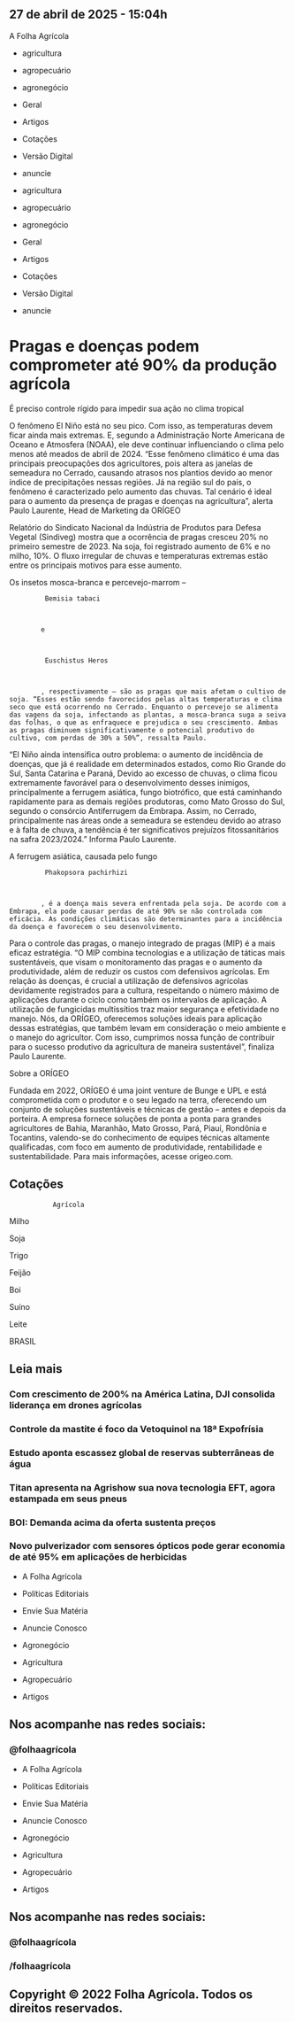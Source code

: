 ## 27 de abril de  2025 - 15:04h

A Folha Agrícola

- agricultura
- agropecuário
- agronegócio
- Geral
- Artigos
- Cotações
- Versão Digital
- anuncie

- agricultura
- agropecuário
- agronegócio
- Geral
- Artigos
- Cotações
- Versão Digital
- anuncie

# Pragas e doenças podem comprometer até 90% da produção agrícola

É preciso controle rígido para impedir sua ação no clima tropical

O fenômeno El Niño está no seu pico. Com isso, as temperaturas devem ficar ainda mais extremas. E, segundo a Administração Norte Americana de Oceano e Atmosfera (NOAA), ele deve continuar influenciando o clima pelo menos até meados de abril de 2024. “Esse fenômeno climático é uma das principais preocupações dos agricultores, pois altera as janelas de semeadura no Cerrado, causando atrasos nos plantios devido ao menor índice de precipitações nessas regiões. Já na região sul do país, o fenômeno é caracterizado pelo aumento das chuvas. Tal cenário é ideal para o aumento da presença de pragas e doenças na agricultura”, alerta Paulo Laurente, Head de Marketing da ORÍGEO

Relatório do Sindicato Nacional da Indústria de Produtos para Defesa Vegetal (Sindiveg) mostra que a ocorrência de pragas cresceu 20% no primeiro semestre de 2023. Na soja, foi registrado aumento de 6% e no milho, 10%. O fluxo irregular de chuvas e temperaturas extremas estão entre os principais motivos para esse aumento.

Os insetos mosca-branca e percevejo-marrom –
            
             Bemisia tabaci
            
            e
            
             Euschistus Heros
            
            , respectivamente – são as pragas que mais afetam o cultivo de soja. “Esses estão sendo favorecidos pelas altas temperaturas e clima seco que está ocorrendo no Cerrado. Enquanto o percevejo se alimenta das vagens da soja, infectando as plantas, a mosca-branca suga a seiva das folhas, o que as enfraquece e prejudica o seu crescimento. Ambas as pragas diminuem significativamente o potencial produtivo do cultivo, com perdas de 30% a 50%”, ressalta Paulo.

“El Niño ainda intensifica outro problema: o aumento de incidência de doenças, que já é realidade em determinados estados, como Rio Grande do Sul, Santa Catarina e Paraná, Devido ao excesso de chuvas, o clima ficou extremamente favorável para o desenvolvimento desses inimigos, principalmente a ferrugem asiática, fungo biotrófico, que está caminhando rapidamente para as demais regiões produtoras, como Mato Grosso do Sul, segundo o consórcio Antiferrugem da Embrapa. Assim, no Cerrado, principalmente nas áreas onde a semeadura se estendeu devido ao atraso e à falta de chuva, a tendência é ter significativos prejuízos fitossanitários na safra 2023/2024.” Informa Paulo Laurente.

A ferrugem asiática, causada pelo fungo
            
             Phakopsora pachirhizi
            
            , é a doença mais severa enfrentada pela soja. De acordo com a Embrapa, ela pode causar perdas de até 90% se não controlada com eficácia. As condições climáticas são determinantes para a incidência da doença e favorecem o seu desenvolvimento.

Para o controle das pragas, o manejo integrado de pragas (MIP) é a mais eficaz estratégia. “O MIP combina tecnologias e a utilização de táticas mais sustentáveis, que visam o monitoramento das pragas e o aumento da produtividade, além de reduzir os custos com defensivos agrícolas. Em relação às doenças, é crucial a utilização de defensivos agrícolas devidamente registrados para a cultura, respeitando o número máximo de aplicações durante o ciclo como também os intervalos de aplicação. A utilização de fungicidas multissítios traz maior segurança e efetividade no manejo. Nós, da ORÍGEO, oferecemos soluções ideais para aplicação dessas estratégias, que também levam em consideração o meio ambiente e o manejo do agricultor. Com isso, cumprimos nossa função de contribuir para o sucesso produtivo da agricultura de maneira sustentável”, finaliza Paulo Laurente.

Sobre a ORÍGEO

Fundada em 2022, ORÍGEO é uma joint venture de Bunge e UPL e está comprometida com o produtor e o seu legado na terra, oferecendo um conjunto de soluções sustentáveis e técnicas de gestão – antes e depois da porteira. A empresa fornece soluções de ponta a ponta para grandes agricultores de Bahia, Maranhão, Mato Grosso, Pará, Piauí, Rondônia e Tocantins, valendo-se do conhecimento de equipes técnicas altamente qualificadas, com foco em aumento de produtividade, rentabilidade e sustentabilidade. Para mais informações, acesse origeo.com.

## Cotações
               
               Agrícola

Milho

Soja

Trigo

Feijão

Boi

Suíno

Leite

BRASIL

## Leia mais

### Com crescimento de 200% na América Latina, DJI consolida liderança em drones agrícolas

### Controle da mastite é foco da Vetoquinol na 18ª Expofrísia

### Estudo aponta escassez global de reservas subterrâneas de água

### Titan apresenta na Agrishow sua nova tecnologia EFT, agora estampada em seus pneus

### BOI: Demanda acima da oferta sustenta preços

### Novo pulverizador com sensores ópticos pode gerar economia de até 95% em aplicações de herbicidas

- A Folha Agrícola
- Políticas Editoriais
- Envie Sua Matéria

- Anuncie Conosco

- Agronegócio
- Agricultura
- Agropecuário
- Artigos

## Nos acompanhe nas redes sociais:

### @folhaagrícola

- A Folha Agrícola
- Políticas Editoriais
- Envie Sua Matéria

- Anuncie Conosco

- Agronegócio
- Agricultura
- Agropecuário
- Artigos

## Nos acompanhe nas redes sociais:

### @folhaagrícola

### /folhaagrícola

## Copyright © 2022 Folha Agrícola. Todos os direitos reservados.